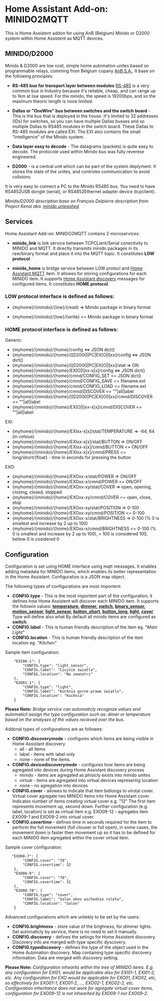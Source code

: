 # Home Assistant Add-on: MINIDO2MQTT

This is Home Assistent addon for using AnB (Belgium) Minido or D2000 system within Home Assistent as MQTT devices. 

## MINIDO/D2000

Minido & D2000 are low cost, simple home automation unites based on programmable relays, comming from Belgium copany [AnB S.A.](http://www.anb-sa.be/). It base on the following principles:

- **RS-485 bus for transport layer between modules** [RS-485](https://en.wikipedia.org/wiki/RS-485) is a very common bus in Industry because it's reliable, cheap, and can range up to 1km at low speed. For the minido, the speed is 19200bps, and so the maximum theoric length is more limited.

- **Dallas or "OneWire" bus between switches and the switch board** - This is the bus that is deployed in the house. It's limited to 32 addresses (IDs) for switches, so you can have multiple Dallas busses and so multiple Dallas to RS485 modules in the switch board. These Dallas to RS-485 modules are called EXI. The EXI also contains the small "intelligence" of the Minido system. 

- **Data layer easy to decode** - The datagrams (packets) is quite easy to decode. The protocole used within Minido bus was fully reverese engineered. 

- **D2000** - is a central unit which can be part of the system deplyment. It stores the state of the unites, and controles communication to avoid colisions.

It is very easy to connect a PC to the Minido RS485 bus. You need to have RS4852USB dongle (serial), or RS4852Ethernet adapter device (tcpclient). 

_Minido/D2000 description base on François Delpierre description from Project Kenai aka. [minido unleashed](https://github.com/radeletp/minido-unleashed)_

## Services

Home Assistant Add-on: MINIDO2MQTT contains 2 microservices:

- **minido_link** is link service between TCPCLient/Serial conectivity to MINIDO and MQTT. It directly transmits minido packages in its raw/binary format and place it into the MQTT topic. It constitutes **LOW protocol**.

- **minido_home** is bridge service between LOW protocl and [Home Assistant MQTT](https://www.home-assistant.io/integrations/mqtt/) item. It allowes for storing configurations for each MINIDO item. It supports [Home Assistant discovery](https://www.home-assistant.io/integrations/mqtt/#mqtt-discovery) messages for configured items. It constitutes **HOME protocol**.



### LOW protocol interface is defined as follows:

- {myhome}/{minido}/{low}/{read} => Minido package in binary format

- {myhome}/{minido}/{low}/{write} <= Minido package in binary format


### HOME protocol interface is defined as follows:

Generic:
- {myhome}/{minido}/{home}/config <=> JSON dict() 
- {myhome}/{minido}/{home}/[[D2000|PC|EX[O|I]xx]/config <=> JSON dict()
- {myhome}/{minido}/{home}/[[D2000|PC|EX[O|I]xx]/stat => ON 
- {myhome}/{minido}/{home}/EX[O|I]xx-x[x]/config <=> JSON dict()
- {myhome}/{minido}/{home}/cmnd/CONFIG_SET <= JSON dict()
- {myhome}/{minido}/{home}/cmnd/CONFIG_SAVE <= filename.ext
- {myhome}/{minido}/{home}/cmnd/CONFIG_LOAD <= filename.ext
- {myhome}/{minido}/{home}/cmnd/DISCOVER <= ""|all|label
- {myhome}/{minido}/{home}/[[D2000|PC|EX[O|I]xx]/cmnd/DISCOVER <= ""|all|label
- {myhome}/{minido}/{home}/EX[O|I]xx-x[x]/cmnd/DISCOVER <= ""|all|label


EXI:
- {myhome}/{minido}/{home}/EXIxx-x[x]/stat/TEMPERATURE => -64, 64 (in celsius)
- {myhome}/{minido}/{home}/EXIxx-x[x]/stat/BUTTON => ON/OFF
- {myhome}/{minido}/{home}/EXIxx-x[x]/cmnd/BUTTON <= ON/OFF
- {myhome}/{minido}/{home}/EXIxx-x[x]/cmnd/PRESS <= long/short/{float} - time in seconds for pressing the button


EXO:
- {myhome}/{minido}/{home}/EXOxx-x/stat/POWER => ON/OFF
- {myhome}/{minido}/{home}/EXOxx-x/cmnd/POWER <= ON/OFF
- {myhome}/{minido}/{home}/EXOxx-xy/stat/COVER => open, opening, closing, closed, stopped
- {myhome}/{minido}/{home}/EXOxx-xy/cmnd/COVER <= open, close, stop
- {myhome}/{minido}/{home}/EXOxx-xy/stat/POSITION => 0-100
- {myhome}/{minido}/{home}/EXOxx-xy/cmnd/POSITION <= 0-100
- {myhome}/{minido}/{home}/EXOxx-x/stat/BRIGHTNESS => 0-100 (% 0 is smallest and increase by 2 up to 100)
- {myhome}/{minido}/{home}/EXOxx-x/cmnd/BRIGHTNESS <= 0-100 (% 0 is smallest and increase by 2 up to 100), > 100 is considered 100, bellow 0 is cosidered 0


## Configuration

Configuration is set using HOME interface using mqtt messages. It enables adding metadata for MINIDO items, which enables its better representation in the Home Assistant. Configuration is a JSON map object. 

The following types of configurations are most importent:
- **CONFIG.type** - This is the most importent part of the configuration, it defines how Home Assistent will discover each MINIDO item. It supports the followin values: **[temperature](https://www.home-assistant.io/integrations/cover.mqtt/), [dimmer](https://www.home-assistant.io/integrations/light.mqtt), [switch](https://www.home-assistant.io/integrations/switch.mqtt/), [binary_sensor](https://www.home-assistant.io/integrations/binary_sensor.mqtt/), [motion_sensor](https://www.home-assistant.io/integrations/binary_sensor.mqtt/), [light_sensor](https://www.home-assistant.io/integrations/binary_sensor.mqtt/), [button_short](https://www.home-assistant.io/integrations/button.mqtt/), [button_long](https://www.home-assistant.io/integrations/button.mqtt/), [light](https://www.home-assistant.io/integrations/light.mqtt), [cover](https://www.home-assistant.io/integrations/cover.mqtt/)**. Type will define also what By default all minido items are configured as **switch**.  
- **CONFIG.label** - This is human friendly description of the item eg. _"Main Light"_
- **CONFIG.location** - This is human friendly description of the item location eg. _"Kitchen"_

Sample item configuration:
```text
    "EXI06-1": {
        "CONFIG.type": "light_sensor",
        "CONFIG.label": "Czujnik swiatla",
        "CONFIG.location": "Na zewnatrz"
    },
    "EXO01-1": {
        "CONFIG.type": "light",
        "CONFIG.label": "Kuchnia gorne prawe swiatlo",
        "CONFIG.location": "Kuchnia"
    }   
```

**Please Note:** _Bridge service can automaticly recognize values and automaticli assign the type configuration such as: dimer or temperature based on the analyses of the values recieved over the bus._

Addonal types of configurations are as followes:
- **CONFIG.discoverymode** - configures which items are being visible in Home Assistant discovery
    - all - all items
    - label - items with label only
    - none - none of the items.
- **CONFIG.devicediscoverymode** - configures how items are being agregated into devices during Home Assistant discovery process
    - minido - items are agregated as phisicly exists into minido unites 
    - virtual - items are agregated into virtual devices representig location
    - none - no agregation into devices
- **CONFIG.cover** - allowes to indicate that item bellongs to virutal cover. Virtual cover agregate two MINIDO items into Home Assistant cover. Indicates number of items creating virtual cover e.g. "12" The first item represents movement up, second down. Further configuration (e.g. label, location) is set as virtual item e.g. EXO09-12 - agregates item EXO09-1 and EXO09-2 into virtual cover. 
- **CONFIG.covertime** - defines time in seconds required for the item to perform the full movement (full clouser or full open), in some cases, the movement down is faster then movement up so it has to be defined for each MINIDO item agregated within the cover virtual item.

Sample cover configuration:
```text
   "EXO08-7": {
        "CONFIG.cover": "78",
        "CONFIG.covertime": 32
    },
    "EXO08-8": {
        "CONFIG.cover": "78",
        "CONFIG.covertime": 31
    },
    "EXO08-78": {
        "CONFIG.type": "cover",
        "CONFIG.label": "Salon okno wschodnie roleta",
        "CONFIG.location": "Salon"
    }
```

Advanced configurations which are unliekly to be set by the users:
- **CONFIG.brightness** - store value of the brighness, for dimmer lights. Set automaticly by service, there is no need to set it manually.
- **CONFIG.discovery** - defines the setings for Home Assistent discovery. Discovery info are merged with type specific dyscovery.
- **CONFIG.typediscovery** - defines the type of the object used in the Home Automation discovery. Map containing type specific discovery information. Data are merged with discovery setting.

**Please Note:** _Configuration inhearits within the tree of MINIDO items. E.g. any configuration for EXI01, would be applicable also for EXI01-1, EXI01-2, etc. Any configuration for EXO would be applicable for EXO01, EXO02, etc, so effectively for EXO01-1, EXO01-2, ..., EXO02-1, EXO02-2, etc. Configuration inheritance does not work for agregate virtual cover items, configuration for EXO09-12 is not inhearited by EXO09-1 nor EXO09-2._ 
